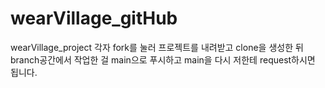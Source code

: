 # wearVillage_gitHub
wearVillage_project
각자 fork를 눌러 프로젝트를 내려받고 clone을 생성한 뒤
branch공간에서 작업한 걸 main으로 푸시하고 main을 다시 저한테 request하시면 됩니다.
